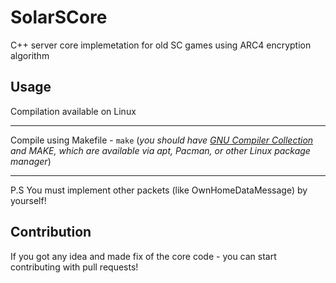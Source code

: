 # SolarSCore
C++ server core implemetation for old SC games using ARC4 encryption algorithm

## Usage

Compilation available on Linux

------

Compile using Makefile -  ```make``` (*you should have [GNU Compiler Collection](https://gcc.gnu.org) and MAKE, which are available via *apt*, *Pacman*, or other Linux package manager*)

------

P.S You must implement other packets (like OwnHomeDataMessage) by yourself!

## Contribution

If you got any idea and made fix of the core code - you can start contributing with pull requests!
